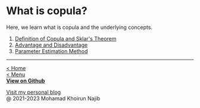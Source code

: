 # What is copula?

Here, we learn what is copula and the underlying concepts.

1. [Definition of Copula and Sklar's Theorem](definition.md)
2. [Advantage and Disadvantage](advantage.md)
3. [Parameter Estimation Method](parameter.md)

---
[< Home](README.md)\
[< Menu](README.md#menu)\
[**View on Github**](https://github.com/mkhoirun-najiboi/mycopula)

[Visit my personal blog](https://emkanajib.blogspot.com/)\
@ 2021-2023 Mohamad Khoirun Najib
